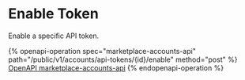 # Enable Token

Enable a specific API token.

{% openapi-operation spec="marketplace-accounts-api" path="/public/v1/accounts/api-tokens/{id}/enable" method="post" %}
[OpenAPI marketplace-accounts-api](https://api.platform.softwareone.com/public/v1/accounts/openapi.json)
{% endopenapi-operation %}
